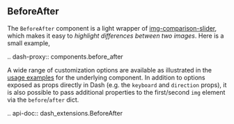 ## BeforeAfter

The `BeforeAfter` component is a light wrapper of [img-comparison-slider](https://github.com/sneas/img-comparison-slider), which makes it easy to *highlight differences between two images*. Here is a small example,

.. dash-proxy:: components.before_after

A wide range of customization options are available as illustrated in the [usage examples](https://img-comparison-slider.sneas.io/examples.html) for the underlying component. In addition to options exposed as props directly in Dash (e.g. the `keyboard` and `direction` props), it is also possible to pass additional properties to the first/second `img` element via the `before`/`after` dict. 

.. api-doc:: dash_extensions.BeforeAfter